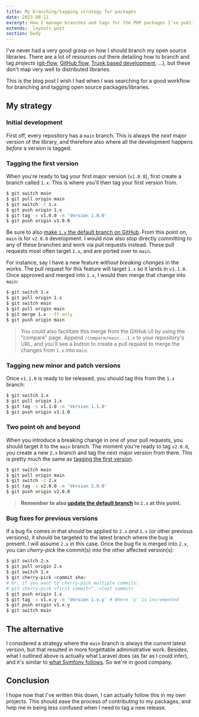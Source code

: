```yaml
---
title: My branching/tagging strategy for packages
date: 2023-08-11
excerpt: How I manage branches and tags for the PHP packages I've published
extends: _layouts.post
section: body
---
```


I've never had a very good grasp on how I should branch my open source libraries. There are a lot of resources out there
detailing how to branch and tag _projects_ ([git-flow](https://nvie.com/posts/a-successful-git-branching-model/),
[GitHub flow](https://docs.github.com/en/get-started/quickstart/github-flow),
[Trunk based development](https://trunkbaseddevelopment.com), ...), but these don't map very well to distributed
libraries.

This is the blog post I wish I had when I was searching for a good workflow for branching and tagging open source
packages/libraries.

## My strategy

### Initial development
First off, every repository has a `main` branch. This is always the _next_ major version of the library, and therefore
also where all the development happens _before_ a version is tagged.

### Tagging the first version
When you're ready to tag your first major version (`v1.0.0`), first create a branch called `1.x`. This is where you'll
then tag your first version from.

```sh
$ git switch main
$ git pull origin main
$ git switch -c 1.x
$ git push origin 1.x
$ git tag -s v1.0.0 -m 'Version 1.0.0'
$ git push origin v1.0.0
```

Be sure to also [make `1.x` the default branch on GitHub](https://docs.github.com/en/repositories/configuring-branches-and-merges-in-your-repository/managing-branches-in-your-repository/changing-the-default-branch).
From this point on, `main` is for `v2.0.0` development. I would now also _stop_ directly committing to any of these
branches and work via pull requests instead. These pull requests most often target `1.x`, and are ported over to `main`.

For instance, say I have a new feature _without breaking changes_ in the works. The pull request for this feature will
target `1.x` so it lands in `v1.1.0`. Once approved and merged into `1.x`, I would then merge that change into `main`:

```sh
$ git switch 1.x
$ git pull origin 1.x
$ git switch main
$ git pull origin main
$ git merge 1.x --ff-only
$ git push origin main
```

> You could also facilitate this merge from the GitHub UI by using the "compare" page. Append `/compare/main...1.x` to
> your repository's URL, and you'll see a button to create a pull request to merge the changes from `1.x` into `main`.

### Tagging new minor and patch versions
Once `v1.1.0` is ready to be released, you should tag this from the `1.x` branch:

```sh
$ git switch 1.x
$ git pull origin 1.x
$ git tag -s v1.1.0 -m 'Version 1.1.0'
$ git push origin v1.1.0
```

### Two point oh and beyond
When you introduce a breaking change in one of your pull requests, you should target it to the `main` branch. The moment
you're ready to tag `v2.0.0`, you create a new `2.x` branch and tag the next major version from there. This is pretty
much the same as [tagging the first version](#tagging-the-first-version).

```sh
$ git switch main
$ git pull origin main
$ git switch -c 2.x
$ git tag -s v2.0.0 -m 'Version 2.0.0'
$ git push origin v2.0.0
```

> **Remember to also [update the default branch](https://docs.github.com/en/repositories/configuring-branches-and-merges-in-your-repository/managing-branches-in-your-repository/changing-the-default-branch)
> to `2.x` at this point.**

### Bug fixes for previous versions
If a bug fix comes in that should be applied to `2.x` _and_ `1.x` (or other previous versions), it should be targeted to
the latest branch where the bug is present. I will assume `2.x` in this case. Once the bug fix is merged into `2.x`, you
can _cherry-pick_ the commit(s) into the other affected version(s):

```sh
$ git switch 2.x
$ git pull origin 2.x
$ git switch 1.x
$ git cherry-pick <commit sha>
# Or, if you want to cherry-pick multiple commits:
# git cherry-pick <first commit>^..<last commit>
$ git push origin 1.x
$ git tag -s v1.x.y -m 'Version 1.x.y' # Where 'y' is incremented
$ git push origin v1.x.y
$ git switch main
```

## The alternative
I considered a strategy where the `main` branch is always the _current_ latest version, but that resulted in more
forgettable administrative work. Besides, what I outlined above is actually what Laravel does (as far as I could infer),
and it's similar to [what Symfony follows](https://symfony.com/doc/current/contributing/code/pull_requests.html#choose-the-right-branch).
So we're in good company.

## Conclusion
I hope now that I've written this down, I can actually follow this in my own projects. This should ease the process of
contributing to my packages, and help me in being less confused when I need to tag a new release.
